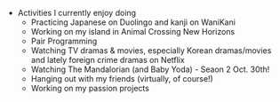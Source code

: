 - Activities I currently enjoy doing 
  - Practicing Japanese on Duolingo and kanji on WaniKani
  - Working on my island in Animal Crossing New Horizons 
  - Pair Programming
  -  Watching TV dramas & movies, especially Korean dramas/movies and lately foreign crime dramas on Netflix 
  -  Watching The Mandalorian (and Baby Yoda) - Seaon 2 Oct. 30th!
  -  Hanging out with my friends (virtually, of course!) 
  -  Working on my passion projects
